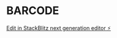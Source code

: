 # BARCODE

[Edit in StackBlitz next generation editor ⚡️](https://stackblitz.com/~/github.com/milu11/BARCODE)